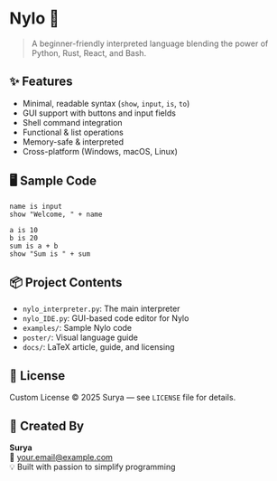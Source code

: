 # Nylo 🧠

> A beginner-friendly interpreted language blending the power of Python, Rust, React, and Bash.

## ✨ Features

- Minimal, readable syntax (`show`, `input`, `is`, `to`)
- GUI support with buttons and input fields
- Shell command integration
- Functional & list operations
- Memory-safe & interpreted
- Cross-platform (Windows, macOS, Linux)

## 🖥️ Sample Code

```nylo
name is input
show "Welcome, " + name

a is 10
b is 20
sum is a + b
show "Sum is " + sum
```

## 📦 Project Contents

- `nylo_interpreter.py`: The main interpreter
- `nylo_IDE.py`: GUI-based code editor for Nylo
- `examples/`: Sample Nylo code
- `poster/`: Visual language guide
- `docs/`: LaTeX article, guide, and licensing

## 📄 License

Custom License © 2025 Surya — see `LICENSE` file for details.

## 🚀 Created By

**Surya**  
📧 your.email@example.com  
💡 Built with passion to simplify programming
